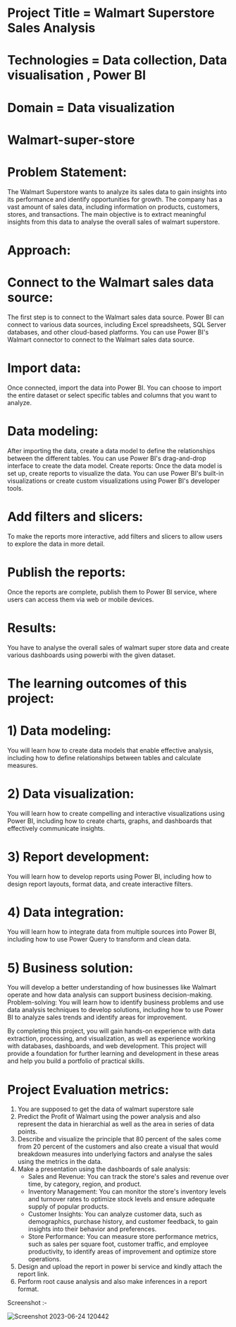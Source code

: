
# Project Title = Walmart Superstore Sales Analysis
# Technologies = Data collection, Data visualisation , Power BI
# Domain = Data visualization



# Walmart-super-store

# Problem Statement:
The Walmart Superstore wants to analyze its sales data to gain insights into its performance and identify opportunities for growth. The company has a vast amount of sales data, including information on products, customers, stores, and transactions. The main objective is to extract meaningful insights from this data to analyse the overall sales of walmart superstore.


# Approach:
# Connect to the Walmart sales data source:
The first step is to connect to the Walmart sales data source. Power BI can connect to various data sources, including Excel spreadsheets, SQL Server databases, and other cloud-based platforms. You can use Power BI's Walmart connector to connect to the Walmart sales data source.
# Import data:
Once connected, import the data into Power BI. You can choose to import the entire dataset or select specific tables and columns that you want to analyze.
# Data modeling:
After importing the data, create a data model to define the relationships between the different tables. You can use Power BI's drag-and-drop interface to create the data model.
Create reports: Once the data model is set up, create reports to visualize the data. You can use Power BI's built-in visualizations or create custom visualizations using Power BI's developer tools.
# Add filters and slicers:
To make the reports more interactive, add filters and slicers to allow users to explore the data in more detail.
# Publish the reports:
Once the reports are complete, publish them to Power BI service, where users can access them via web or mobile devices.

# Results:
You have to analyse the overall sales of walmart super store data and create various dashboards using powerbi with the given dataset.

# The learning outcomes of this project:
# 1) Data modeling:
You will learn how to create data models that enable effective analysis, including how to define relationships between tables and calculate measures.
# 2) Data visualization:
You will learn how to create compelling and interactive visualizations using Power BI, including how to create charts, graphs, and dashboards that effectively communicate insights.
# 3) Report development:
You will learn how to develop reports using Power BI, including how to design report layouts, format data, and create interactive filters.
# 4) Data integration:
You will learn how to integrate data from multiple sources into Power BI, including how to use Power Query to transform and clean data.
# 5) Business solution:
You will develop a better understanding of how businesses like Walmart operate and how data analysis can support business decision-making.
Problem-solving: You will learn how to identify business problems and use data analysis techniques to develop solutions, including how to use Power BI to analyze sales trends and identify areas for improvement.

By completing this project, you will gain hands-on experience with data extraction, processing, and visualization, as well as experience working with databases, dashboards, and web development. This project will provide a foundation for further learning and development in these areas and help you build a portfolio of practical skills.


# Project Evaluation metrics:
1) You are supposed to get the data of walmart superstore sale
2) Predict the Profit of Walmart using the power analysis and also represent the data in hierarchial as well as the area in series of data points.
3) Describe and visualize the principle that 80 percent of the sales come from 20 percent of the customers and also create a visual that would breakdown measures into underlying factors and analyse the sales using the metrics in the data.
4) Make a presentation using the dashboards of sale analysis:
    - Sales and Revenue: You can track the store's sales and revenue over time, by category, region, and product.
    - Inventory Management: You can monitor the store's inventory levels and turnover rates to optimize stock levels and ensure adequate supply of popular products.
    - Customer Insights: You can analyze customer data, such as demographics, purchase history, and customer feedback, to gain insights into their behavior and preferences.
    - Store Performance: You can measure store performance metrics, such as sales per square foot, customer traffic, and employee productivity, to identify areas of improvement and optimize store operations.
5) Design and upload the report in power bi service and kindly attach the report link.
6) Perform root cause analysis and also make inferences in a report format.


Screenshot :-

![Screenshot 2023-06-24 120442](https://github.com/moa4fo/Walmart-super-store/assets/116834500/342e3f62-4fa0-480e-9f11-9b095a333f84)
